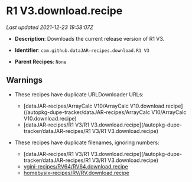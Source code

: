 # R1 V3.download.recipe

_Last updated 2021-12-23 19:58:07Z_

- **Description**: Downloads the current release version of R1 V3.

- **Identifier**: `com.github.dataJAR-recipes.download.R1 V3`

- **Parent Recipes**: `None`

## Warnings

- These recipes have duplicate URLDownloader URLs:
    - [dataJAR-recipes/ArrayCalc V10/ArrayCalc V10.download.recipe](/autopkg-dupe-tracker/dataJAR-recipes/ArrayCalc V10/ArrayCalc V10.download.recipe)
    - [dataJAR-recipes/R1 V3/R1 V3.download.recipe](/autopkg-dupe-tracker/dataJAR-recipes/R1 V3/R1 V3.download.recipe)

- These recipes have duplicate filenames, ignoring numbers:
    - [dataJAR-recipes/R1 V3/R1 V3.download.recipe](/autopkg-dupe-tracker/dataJAR-recipes/R1 V3/R1 V3.download.recipe)
    - [ygini-recipes/RV64/RV64.download.recipe](/autopkg-dupe-tracker/ygini-recipes/RV64/RV64.download.recipe)
    - [homebysix-recipes/RV/RV.download.recipe](/autopkg-dupe-tracker/homebysix-recipes/RV/RV.download.recipe)